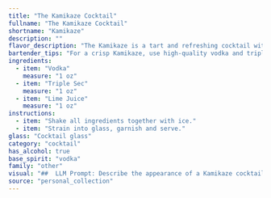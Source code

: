 ```yaml
---
title: "The Kamikaze Cocktail"
fullname: "The Kamikaze Cocktail"
shortname: "Kamikaze"
description: ""
flavor_description: "The Kamikaze is a tart and refreshing cocktail with a punch. The vodka provides a clean, crisp base, while the triple sec adds a touch of orange sweetness and a slight bitterness. The lime juice is the star, delivering a bright acidity that cuts through the sweetness and creates a zesty, tangy finish. Overall, it's a powerful and invigorating drink that's best enjoyed chilled. "
bartender_tips: "For a crisp Kamikaze, use high-quality vodka and triple sec.  Shake well with ice, ensuring the lime juice is freshly squeezed. Strain into a chilled martini glass. Garnish with a lime wheel or a twist for a professional touch. Remember, less ice results in a stronger drink. "
ingredients:
  - item: "Vodka"
    measure: "1 oz"
  - item: "Triple Sec"
    measure: "1 oz"
  - item: "Lime Juice"
    measure: "1 oz"
instructions:
  - item: "Shake all ingredients together with ice."
  - item: "Strain into glass, garnish and serve."
glass: "Cocktail glass"
category: "cocktail"
has_alcohol: true
base_spirit: "vodka"
family: "other"
visual: "##  LLM Prompt: Describe the appearance of a Kamikaze cocktail.Imagine a classic Kamikaze cocktail, freshly made. Describe its appearance in detail, focusing on:* **Color:** What is the dominant color? Are there any subtle variations or hints of other colors? * **Clarity:** Is it clear, cloudy, or does it have a slight haze? * **Texture:** Is it smooth or does it have any visible elements, like ice chips or a garnish?* **Garnish:** What, if anything, is used to garnish the drink? How does it affect the overall visual appeal? * **Glassware:** What type of glass is typically used to serve a Kamikaze? How does the shape of the glass enhance the presentation?Please paint a vivid picture of the Kamikaze's visual appeal, using descriptive language and sensory details. "
source: "personal_collection"
---
```


